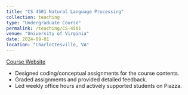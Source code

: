 ```yaml
---
title: "CS 4501 Natural Language Processing"
collection: teaching
type: "Undergraduate Course"
permalink: /teaching/CS-4501
venue: "University of Virginia"
date: 2024-09-01
location: "Charlottesville, VA"
---
```


[Course Website](https://yumeng5.github.io/teaching/2024-fall-cs4501)

- Designed coding/conceptual assignments for the course contents.
- Graded assignments and provided detailed feedback.
- Led weekly office hours and actively supported students on Piazza.